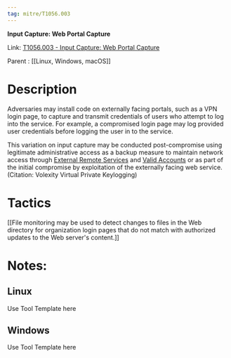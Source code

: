 ```yaml
---
tag: mitre/T1056.003
---
```


**Input Capture: Web Portal Capture**

Link: [T1056.003 - Input Capture: Web Portal Capture](https://attack.mitre.org/techniques/T1056/003)

Parent : [[Linux, Windows, macOS]]


# Description

Adversaries may install code on externally facing portals, such as a VPN login page, to capture and transmit credentials of users who attempt to log into the service. For example, a compromised login page may log provided user credentials before logging the user in to the service.

This variation on input capture may be conducted post-compromise using legitimate administrative access as a backup measure to maintain network access through [External Remote Services](https://attack.mitre.org/techniques/T1133) and [Valid Accounts](https://attack.mitre.org/techniques/T1078) or as part of the initial compromise by exploitation of the externally facing web service.(Citation: Volexity Virtual Private Keylogging)

# Tactics


[[File monitoring may be used to detect changes to files in the Web directory for organization login pages that do not match with authorized updates to the Web server's content.]]


# Notes:

## Linux

Use Tool Template here

## Windows

Use Tool Template here